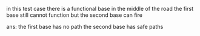 in this test case there is a functional base in the middle of the road
the first base still cannot function but the second base can fire

ans:
the first base has no path
the second base has safe paths